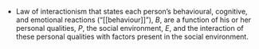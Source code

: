 - Law of interactionism that states each person’s behavioural, cognitive, and emotional reactions (“[[behaviour]]”), _B_, are a function of his or her personal qualities, _P_, the social environment, _E_, and the interaction of these personal qualities with factors present in the social environment.